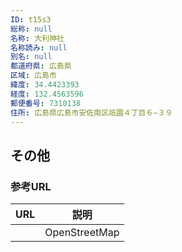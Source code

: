 ```yaml
---
ID: t15s3
総称: null
名称: 大利神社
名称読み: null
別名: null
都道府県: 広島県
区域: 広島市
緯度: 34.4423393
経度: 132.4563596
郵便番号: 7310138
住所: 広島県広島市安佐南区祇園４丁目６−３９
---
```


## その他

### 参考URL

| URL | 説明          |
| --- | ------------- |
|     | OpenStreetMap |
